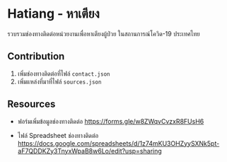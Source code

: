 # Hatiang - หาเตียง

รวบรวมช่องทางติดต่อหน่วยงานเพื่อหาเตียงผู้ป่วย ในสถานการณ์โควิด-19 ประเทศไทย

## Contribution

1. เพิ่มช่องทางติดต่อที่ไฟล์ `contact.json`
2. เพิ่มแหล่งที่มาที่ไฟล์ `sources.json`

## Resources
* ฟอร์มเพิ่มข้อมูลช่องทางติดต่อ https://forms.gle/w8ZWqvCvzxR8FUsH6
- ไฟล์ Spreadsheet ช่องทางติดต่อ https://docs.google.com/spreadsheets/d/1z74mKU3OHZyySXNk5pt-aF7QDDKZy3TnyxWpaB8w6Lo/edit?usp=sharing